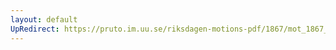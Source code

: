 ```yaml
---
layout: default
UpRedirect: https://pruto.im.uu.se/riksdagen-motions-pdf/1867/mot_1867__ak__225/mot_1867__ak__225-002.pdf
---
```

